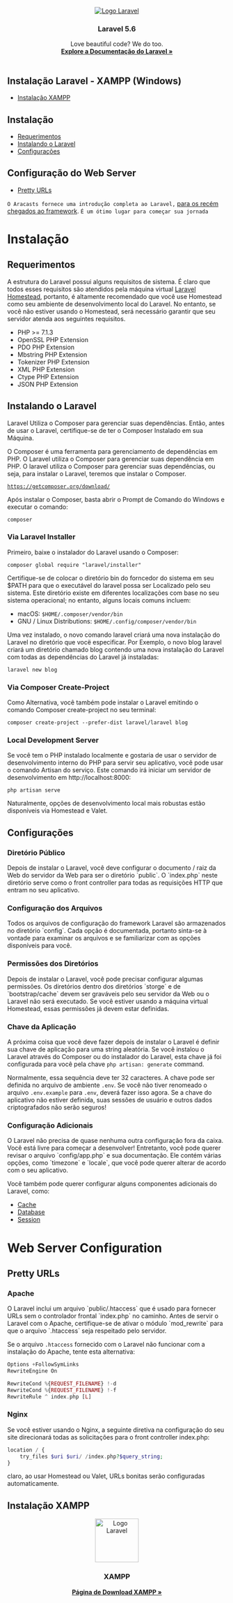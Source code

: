 <p align="center">
  <a href="https://laravel.com/">
    <img src="https://logos-download.com/wp-content/uploads/2016/09/Laravel_logo_wordmark_logotype.png" alt="Logo Laravel">
  </a>

  <h3 align="center">Laravel 5.6</h3>

  <p align="center">
    Love beautiful code? We do too.
    <br>
    <a href="https://laravel.com/docs/5.6"><strong>Explore a Documentação do Laravel »</strong></a>
    <br>
    <br>
  </p>
</p>

## Instalação Laravel - XAMPP (Windows)
- [Instalação XAMPP](#instalação-xampp)

## Instalação

- [Requerimentos](#requerimentos)
- [Instalando o Laravel](#instalando-o-laravel)
- [Configurações](#configurações)

## Configuração do Web Server
- [Pretty URLs](#pretyy-urls)

`O Aracasts fornece uma introdução completa ao Laravel,` [para os recém chegados ao framework](https://laracasts.com/series/laravel-from-scratch-2017). `É um ótimo lugar para começar sua jornada`

<p><h1>Instalação</h1></p>

## Requerimentos

A estrutura do Laravel possui alguns requisitos de sistema. É claro que todos esses requisitos são atendidos pela máquina virtual [Laravel Homestead](https://laravel.com/docs/5.6/homestead), portanto, é altamente recomendado que você use Homestead como seu ambiente de desenvolvimento local do Laravel. No entanto, se você não estiver usando o Homestead, será necessário garantir que seu servidor atenda aos seguintes requisitos.

- PHP >= 7.1.3 
- OpenSSL PHP Extension
- PDO PHP Extension
- Mbstring PHP Extension
- Tokenizer PHP Extension
- XML PHP Extension
- Ctype PHP Extension
- JSON PHP Extension

## Instalando o Laravel

Laravel Utiliza o Composer para gerenciar suas dependências. Então, antes de usar o Laravel, certifique-se de ter o Composer Instalado em sua Máquina.

O Composer é uma ferramenta para gerenciamento de dependências em PHP. O Laravel utiliza o Composer para gerenciar suas dependência em PHP. O laravel utiliza o Composer para gerenciar suas dependências, ou seja, para instalar o Laravel, teremos que instalar o Composer.

[`https://getcomposer.org/download/`](https://getcomposer.org/download/)

Após instalar o Composer, basta abrir o Prompt de Comando do Windows e executar o comando:

`composer`

<p><h3>Via Laravel Installer</h3></p>

Primeiro, baixe o instalador do Laravel usando o Composer:

`composer global require "laravel/installer"`

Certifique-se de colocar o diretório bin do forncedor do sistema em seu $PATH para que o executável do laravel possa ser Localizado pelo seu sistema. Este diretório existe em diferentes localizações com base no seu sistema operacional; no entanto, alguns locais comuns incluem:

- macOS: `$HOME/.composer/vendor/bin`
- GNU / Linux Distributions: `$HOME/.config/composer/vendor/bin`

Uma vez instalado, o novo comando laravel criará uma nova instalação do Laravel no diretório que vocë especificar. Por Exemplo, o novo blog laravel criará um diretório chamado blog contendo uma nova instalação do Laravel com todas as dependências do Laravel já instaladas:

`laravel new blog`

<p><h3>Via Composer Create-Project</h3></p>

Como Alternativa, você também pode instalar o Laravel emitindo o comando Composer create-project no seu terminal:

`composer create-project --prefer-dist laravel/laravel blog`

<p><h3>Local Development Server</h3></p>


Se você tem o PHP instalado localmente e gostaria de usar o servidor de desenvolvimento interno do PHP para servir seu aplicativo, você pode usar o comando Artisan do serviço. Este comando irá iniciar um servidor de desenvolvimento em http://localhost:8000:

`php artisan serve`

Naturalmente, opções de desenvolvimento local mais robustas estão disponíveis via Homestead e Valet.

## Configurações

<p><h3>Diretório Público</h3></p>
Depois de instalar o Laravel, você deve configurar o documento / raiz da Web do servidor da Web para ser o diretório `public`. O `index.php` neste diretório serve como o front controller para todas as requisições HTTP que entram no seu aplicativo.

<p><h3>Configuração dos Arquivos</h3></p>
Todos os arquivos de configuração do framework Laravel são armazenados no diretório `config`. Cada opção é documentada, portanto sinta-se à vontade para examinar os arquivos e se familiarizar com as opções disponíveis para você.

<p><h3>Permissões dos Diretórios</h3></p>
Depois de instalar o Laravel, você pode precisar configurar algumas permissões. Os diretórios dentro dos diretórios `storge` e de `bootstrap/cache` devem ser graváveis ​​pelo seu servidor da Web ou o Laravel não será executado. Se você estiver usando a máquina virtual Homestead, essas permissões já devem estar definidas.

<p><h3>Chave da Aplicação</h3></p>

A próxima coisa que você deve fazer depois de instalar o Laravel é definir sua chave de aplicação para uma string aleatória. Se você instalou o Laravel através do Composer ou do instalador do Laravel, esta chave já foi configurada para você pela chave `php artisan: generate` command.

Normalmente, essa sequência deve ter 32 caracteres. A chave pode ser definida no arquivo de ambiente `.env`. Se você não tiver renomeado o arquivo `.env.example` para `.env`, deverá fazer isso agora. Se a chave do aplicativo não estiver definida, suas sessões de usuário e outros dados criptografados não serão seguros!

<p><h3>Configuração Adicionais</h3></p>
O Laravel não precisa de quase nenhuma outra configuração fora da caixa. Você está livre para começar a desenvolver! Entretanto, você pode querer revisar o arquivo `config/app.php` e sua documentação. Ele contém várias opções, como `timezone` e `locale`, que você pode querer alterar de acordo com o seu aplicativo.


Você também pode querer configurar alguns componentes adicionais do Laravel, como:

- [Cache](https://laravel.com/docs/5.6/cache#configuration)
- [Database](https://laravel.com/docs/5.6/database#configuration)
- [Session](https://laravel.com/docs/5.6/session#configuration)

<p><h1>Web Server Configuration</h1></p>

## Pretty URLs

<p><h3>Apache</h3></p>
O Laravel inclui um arquivo `public/.htaccess` que é usado para fornecer URLs sem o controlador frontal `index.php` no caminho. Antes de servir o Laravel com o Apache, certifique-se de ativar o módulo `mod_rewrite` para que o arquivo `.htaccess` seja respeitado pelo servidor.

Se o arquivo `.htaccess` fornecido com o Laravel não funcionar com a instalação do Apache, tente esta alternativa:

```php
Options +FollowSymLinks
RewriteEngine On

RewriteCond %{REQUEST_FILENAME} !-d
RewriteCond %{REQUEST_FILENAME} !-f
RewriteRule ^ index.php [L]   
```

<p><h3>Nginx</h3></p>
Se você estiver usando o Nginx, a seguinte diretiva na configuração do seu site direcionará todas as solicitações para o front controller index.php:

```php
location / {
    try_files $uri $uri/ /index.php?$query_string;
}  
```

claro, ao usar Homestead ou Valet, URLs bonitas serão configuradas automaticamente.

## Instalação XAMPP
<p align="center">
  <a href="https://www.apachefriends.org/pt_br/index.html">
    <img src="https://cdn.worldvectorlogo.com/logos/xampp.svg" alt="Logo Laravel" width="100" height="100">
  </a>

  <h3 align="center">XAMPP</h3>

  <p align="center">
    <a href="https://www.apachefriends.org/pt_br/download.html"><strong>Página de Download XAMPP »</strong></a>
    <br>
    <br>
  </p>
</p>